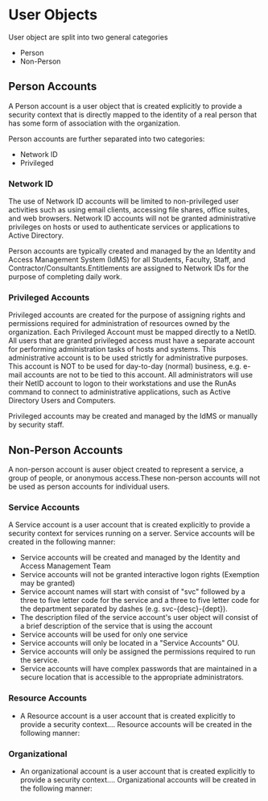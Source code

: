 # User Objects

User object are split into two general categories

- Person
- Non-Person

## Person Accounts

A Person account is a user object that is created explicitly to provide a security context that is directly mapped to the identity of a real person that has some form of association with the organization.

Person accounts are further separated into two categories:

- Network ID
- Privileged

### Network ID

The use of Network ID accounts will be limited to non-privileged user activities such as using email clients, accessing file shares, office suites, and web browsers. Network ID accounts will not be granted administrative privileges on hosts or used to authenticate services or applications to Active Directory.

Person accounts are typically created and managed by the an Identity and Access Management System (IdMS) for all Students, Faculty, Staff, and Contractor/Consultants.Entitlements are assigned to Network IDs for the purpose of completing daily work.

### Privileged Accounts

Privileged accounts are created for the purpose of assigning rights and permissions required for administration of resources owned by the organization. Each Privileged Account must be mapped directly to a NetID. All users that are granted privileged access must have a separate account for performing administration tasks of hosts and systems. This administrative account is to be used strictly for administrative purposes. This account is NOT to be used for day-to-day (normal) business, e.g. e-mail accounts are not to be tied to this account. All administrators will use their NetID account to logon to their workstations and use the RunAs command to connect to administrative applications, such as Active Directory Users and Computers.

Privileged accounts may be created and managed by the IdMS or manually by security staff.

## Non-Person Accounts

A non-person account is auser object created to represent a service, a group of people, or anonymous access.These non-person accounts will not be used as person accounts for individual users.

### Service Accounts

A Service account is a user account that is created explicitly to provide a security context for services running on a server. Service accounts will be created in the following manner:

- Service accounts will be created and managed by the Identity and Access Management Team
- Service accounts will not be granted interactive logon rights (Exemption may be granted)
- Service account names will start with consist of "svc" followed by a three to five letter code for the service and a three to five letter code for the department separated by dashes (e.g. svc-{desc}-{dept}).
- The description filed of the service account's user object will consist of a brief description of the service that is using the account
- Service accounts will be used for only one service
- Service accounts will only be located in a "Service Accounts" OU.
- Service accounts will only be assigned the permissions required to run the service.
- Service accounts will have complex passwords that are maintained in a secure location that is accessible to the appropriate administrators.

### Resource Accounts

- A Resource account is a user account that is created explicitly to provide a security context.... Resource accounts will be created in the following manner:

### Organizational

- An organizational account is a user account that is created explicitly to provide a security context.... Organizational accounts will be created in the following manner:
